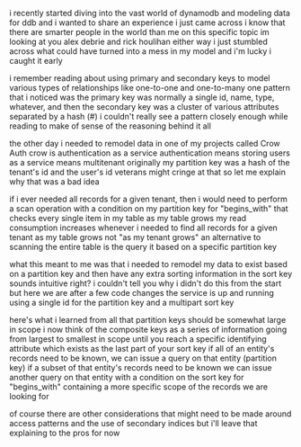 i recently started diving into the vast world of dynamodb and modeling data for ddb and i wanted to share an experience i just came across
i know that there are smarter people in the world than me on this specific topic
im looking at you alex debrie and rick houlihan
either way i just stumbled across what could have turned into a mess in my model and i'm lucky i caught it early

i remember reading about using primary and secondary keys to model various types of relationships like one-to-one and one-to-many
one pattern that i noticed was the primary key was normally a single id, name, type, whatever, and then the secondary key was a cluster of various attributes separated by a hash (#)
i couldn't really see a pattern closely enough while reading to make of sense of the reasoning behind it all

the other day i needed to remodel data in one of my projects called Crow Auth
crow is authentication as a service
authentication means storing users
as a service means multitenant
originally my partition key was a hash of the tenant's id and the user's id
veterans might cringe at that so let me explain why that was a bad idea

if i ever needed all records for a given tenant, then i would need to perform a scan operation with a condition on my partition key for "begins_with"
that checks every single item in my table
as my table grows my read consumption increases whenever i needed to find all records for a given tenant
as my table grows
not "as my tenant grows"
an alternative to scanning the entire table is the query it based on a specific partition key

what this meant to me was that i needed to remodel my data to exist based on a partition key and then have any extra sorting information in the sort key
sounds intuitive right?
i couldn't tell you why i didn't do this from the start but here we are
after a few code changes the service is up and running using a single id for the partition key and a multipart sort key

here's what i learned from all that
partition keys should be somewhat large in scope
i now think of the composite keys as a series of information going from largest to smallest in scope until you reach a specific identifying attribute which exists as the last part of your sort key
if all of an entity's records need to be known, we can issue a query on that entity (partition key)
if a subset of that entity's records need to be known we can issue another query on that entity with a condition on the sort key for "begins_with" containing a more specific scope of the records we are looking for

of course there are other considerations that might need to be made around access patterns and the use of secondary indices but i'll leave that explaining to the pros for now